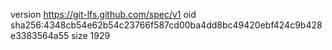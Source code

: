 version https://git-lfs.github.com/spec/v1
oid sha256:4348cb54e62b54c23766f587cd00ba4dd8bc49420ebf424c9b428e3383564a55
size 1929
